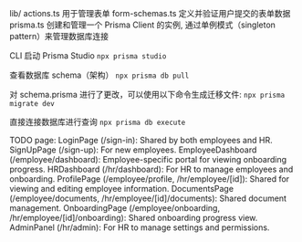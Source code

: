 lib/
actions.ts 用于管理表单
form-schemas.ts 定义并验证用户提交的表单数据
prisma.ts 创建和管理一个 Prisma Client 的实例, 通过单例模式（singleton pattern）来管理数据库连接

CLI
启动 Prisma Studio
`npx prisma studio`

查看数据库 schema（架构）
`npx prisma db pull`

对 schema.prisma 进行了更改，可以使用以下命令生成迁移文件:
`npx prisma migrate dev`

直接连接数据库进行查询
`npx prisma db execute`

TODO page:
LoginPage (/sign-in): Shared by both employees and HR.
SignUpPage (/sign-up): For new employees.
EmployeeDashboard (/employee/dashboard): Employee-specific portal for viewing onboarding progress.
HRDashboard (/hr/dashboard): For HR to manage employees and onboarding.
ProfilePage (/employee/profile, /hr/employee/[id]): Shared for viewing and editing employee information.
DocumentsPage (/employee/documents, /hr/employee/[id]/documents): Shared document management.
OnboardingPage (/employee/onboarding, /hr/employee/[id]/onboarding): Shared onboarding progress view.
AdminPanel (/hr/admin): For HR to manage settings and permissions.
